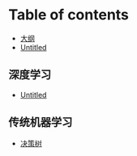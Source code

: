 # Table of contents

* [大纲](README.md)
* [Untitled](untitled-1.md)

## 深度学习

* [Untitled](test1/untitled.md)

## 传统机器学习

* [决策树](chuan-tong-ji-qi-xue-xi/untitled.md)

